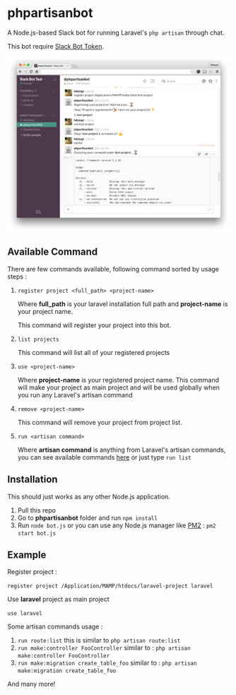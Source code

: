 # phpartisanbot

A Node.js-based Slack bot for running Laravel's `php artisan` through chat.

This bot require [Slack Bot Token](https://my.slack.com/services/new/bot).

![Screenshot](https://raw.githubusercontent.com/hdytsgt/phpartisanbot/master/media/screenshot.png)

## Available Command

There are few commands available, following command sorted by usage steps :

1. `register project <full_path> <project-name>` 

   Where **full_path** is your laravel installation full path and **project-name** is your project name.

   This command will register your project into this bot.

2. `list projects` 

   This command will list all of your registered projects

3. `use <project-name>`

   Where **project-name** is your registered project name. This command will make your project as main project and will be used globally when you run any Laravel's artisan command

4. `remove <project-name>`

   This command will remove your project from project list.

5. `run <artisan command>`

   Where **artisan command** is anything from Laravel's artisan commands, you can see available commands [here](https://laravel.com/docs/master/artisan) or just type `run list`




## Installation

This should just works as any other Node.js application. 

1. Pull this repo
2. Go to **phpartisanbot** folder and run `npm install`
3. Run `node bot.js` or you can use any Node.js manager like [PM2](https://github.com/Unitech/PM2/) : `pm2 start bot.js`




## Example

Register project :

`register project /Application/MAMP/htdocs/laravel-project laravel`

Use **laravel** project as main project

`use laravel`

Some artisan commands usage :

1. `run route:list` this is similar to `php artisan route:list`
2. `run make:controller FooController` similar to : `php artisan make:controller FooController`
3. `run make:migration create_table_foo` similar to : `php artisan make:migration create_table_foo`

And many more!


